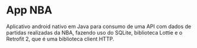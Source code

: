 # App NBA
Aplicativo android nativo em Java para consumo de uma API com dados de partidas realizadas da NBA, fazendo uso do SQLite, biblioteca Lottie e o Retrofit 2, que é uma biblioteca client HTTP.
